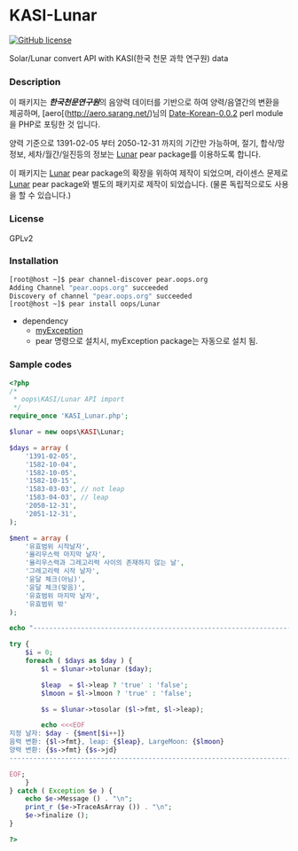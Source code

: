 # KASI-Lunar

[![GitHub license](https://img.shields.io/badge/license-GPLv2-blue.svg)](http://www.gnu.org/licenses/old-licenses/gpl-2.0.txt)


Solar/Lunar convert API with KASI(한국 천문 과학 연구원) data

### Description

이 패키지는 ***한국천문연구원***의 음양력 데이터를 기반으로 하여 양력/음열간의 변환을
제공하며, [aero[(http://aero.sarang.net/)님의 [Date-Korean-0.0.2](http://search.cpan.org/~aero/Date-Korean-0.0.2/)
perl module을 PHP로 포팅한 것 입니다.

양력 기준으로 1391-02-05 부터 2050-12-31 까지의 기간만 가능하며, 절기, 합삭/망
정보, 세차/월간/일진등의 정보는 [Lunar](https://github.com/OOPS-ORG-PHP/Lunar/) pear package를
이용하도록 합니다.

이 패키지는 [Lunar](https://github.com/OOPS-ORG-PHP/Lunar/) pear package의 확장을 위하여 제작이
되었으며, 라이센스 문제로 [Lunar](https://github.com/OOPS-ORG-PHP/Lunar/) pear package와 별도의
패키지로 제작이 되었습니다. (물론 독립적으로도 사용을 할 수 있습니다.)

### License

GPLv2

### Installation

```bash
[root@host ~]$ pear channel-discover pear.oops.org
Adding Channel "pear.oops.org" succeeded
Discovery of channel "pear.oops.org" succeeded
[root@host ~]$ pear install oops/Lunar
```

* dependency
  * [myException](http://mirror.oops.org/pub/oops/php/pear/myException/)
  * pear 명령으로 설치시, myException package는 자동으로 설치 됨.
  
### Sample codes
```php
<?php
/*
 * oops\KASI/Lunar API import
 */
require_once 'KASI_Lunar.php';

$lunar = new oops\KASI\Lunar;

$days = array (
    '1391-02-05',
    '1582-10-04',
    '1582-10-05',
    '1582-10-15',
    '1583-03-03', // not leap
    '1583-04-03', // leap
    '2050-12-31',
    '2051-12-31',
);

$ment = array (
    '유효범위 시작날자',
    '율리우스력 마지막 날자',
    '율리우스력과 그레고리력 사이의 존재하지 않는 날',
    '그레고리력 시작 날자',
    '윤달 체크(아님)',
    '윤달 체크(맞음)',
    '유효범위 마지막 날자',
    '유효범위 밖'
);

echo "-----------------------------------------------------------------------\n";

try {
    $i = 0;
    foreach ( $days as $day ) {
        $l = $lunar->tolunar ($day);

        $leap  = $l->leap ? 'true' : 'false';
        $lmoon = $l->lmoon ? 'true' : 'false';

        $s = $lunar->tosolar ($l->fmt, $l->leap);

        echo <<<EOF
지정 날자: $day - {$ment[$i++]}
음력 변환: {$l->fmt}, leap: {$leap}, LargeMoon: {$lmoon}
양력 변환: {$s->fmt} {$s->jd}
-----------------------------------------------------------------------

EOF;
    }
} catch ( Exception $e ) {
    echo $e->Message () . "\n";
    print_r ($e->TraceAsArray ()) . "\n";
    $e->finalize ();
}

?>
```
